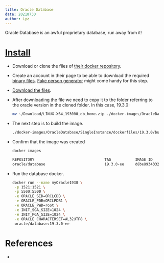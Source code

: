 ```yaml
---
title: Oracle Database
date: 20210730
author: Lyz
---
```


Oracle Database is an awful proprietary database, run away from it!

# [Install](https://dzone.com/articles/create-an-oracle-database-docker-image)

* Download or clone the files of [their docker
    repository](https://github.com/oracle/docker-images/).
* Create an account in their page to be able to download the required [binary
    files](https://www.oracle.com/database/technologies/oracle-database-software-downloads.html).
    [Fake person generator](https://www.fakepersongenerator.com/) might come
    handy for this step.
* [Download the
    files](https://download.oracle.com/otn/linux/oracle19c/190000/LINUX.X64_193000_db_home.zip).

* After downloading the file we need to copy it to the folder referring to the oracle version in the cloned folder. In this case, 19.3.0:

    ```bash
    mv ~/Download/LINUX.X64_193000_db_home.zip ./docker-images/OracleDatabase/SingleInstance/dockerfiles/19.3.0/
    ```

* The next step is to build the image.

    ```bash
    ./docker-images/OracleDatabase/SingleInstance/dockerfiles/19.3.0/buildDockerImage.sh -v 19.3.0 -e
    ```

* Confirm that the image was created
    ```bash
    docker images

    REPOSITORY                                TAG           IMAGE ID       CREATED          SIZE
    oracle/database                           19.3.0-ee     d8be8934332d   53 minutes ago   6.54GB
    ```

* Run the database docker.
    ```bash
    docker run --name myOracle1930 \
     -p 1521:1521 \
     -p 5500:5500 \
     -e ORACLE_SID=ORCLCDB \
     -e ORACLE_PDB=ORCLPDB1 \
     -e ORACLE_PWD=root \
     -e INIT_SGA_SIZE=1024 \
     -e INIT_PGA_SIZE=1024 \
     -e ORACLE_CHARACTERSET=AL32UTF8 \
     oracle/database:19.3.0-ee
    ```




# References

* []()
